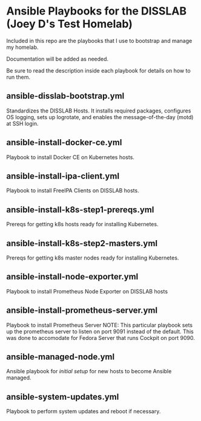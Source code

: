 # Ansible Playbooks for the DISSLAB (Joey D's Test Homelab)

Included in this repo are the playbooks that I use to bootstrap and manage my homelab.

Documentation will be added as needed.

Be sure to read the description inside each playbook for details on how to run them.

## ansible-disslab-bootstrap.yml

Standardizes the DISSLAB Hosts.
It installs required packages, configures OS logging, sets up logrotate, and enables the message-of-the-day (motd) at SSH login.

## ansible-install-docker-ce.yml

Playbook to install Docker CE on Kubernetes hosts. 

## ansible-install-ipa-client.yml

Playbook to install FreeIPA Clients on DISSLAB hosts.

## ansible-install-k8s-step1-prereqs.yml

Prereqs for getting k8s hosts ready for installing Kubernetes.

## ansible-install-k8s-step2-masters.yml

Prereqs for getting k8s master nodes ready for installing Kubernetes.

## ansible-install-node-exporter.yml

Playbook to install Prometheus Node Exporter on DISSLAB hosts

## ansible-install-prometheus-server.yml

Playbook to install Prometheus Server
NOTE: This particular playbook sets up the prometheus server to listen on port 9091 instead of the default. This was done to accomodate for Fedora Server that runs Cockpit on port 9090.

## ansible-managed-node.yml

Ansible playbook for _initial setup_ for new hosts to become Ansible managed.

## ansible-system-updates.yml

Playbook to perform system updates and reboot if necessary.
